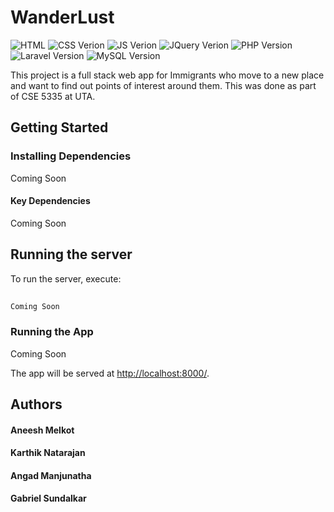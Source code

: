 
# WanderLust

  

![HTML](https://img.shields.io/badge/HTML-v5-orange)       ![CSS Verion](https://img.shields.io/badge/CSS-v3-blue) ![JS Verion](https://img.shields.io/badge/JavaScript-ES6-red) ![JQuery Verion](https://img.shields.io/badge/JQuery-v3.5.x-blue)  ![PHP Version](https://img.shields.io/badge/PHP-v8.0.x-green) ![Laravel Version](https://img.shields.io/badge/Laravel-v8.x-red) ![MySQL Version](https://img.shields.io/badge/MySQL-v8.0.x-lightgrey)

This project is a full stack web app for Immigrants who move to a new place and want to find out points of interest around them. This was done as part of CSE 5335 at UTA.

  

## Getting Started

  

### Installing Dependencies

  
 Coming Soon
  

#### Key Dependencies

Coming Soon

  

  
  
  

## Running the server

  

To run the server, execute:

  

```bash
  
Coming Soon

```

 

  
  

### Running the App

  
  Coming Soon

The app will be served at [http://localhost:8000/](http://localhost:8000/).

  

## Authors

  

#### Aneesh Melkot

  

#### Karthik Natarajan

  

#### Angad Manjunatha



#### Gabriel Sundalkar